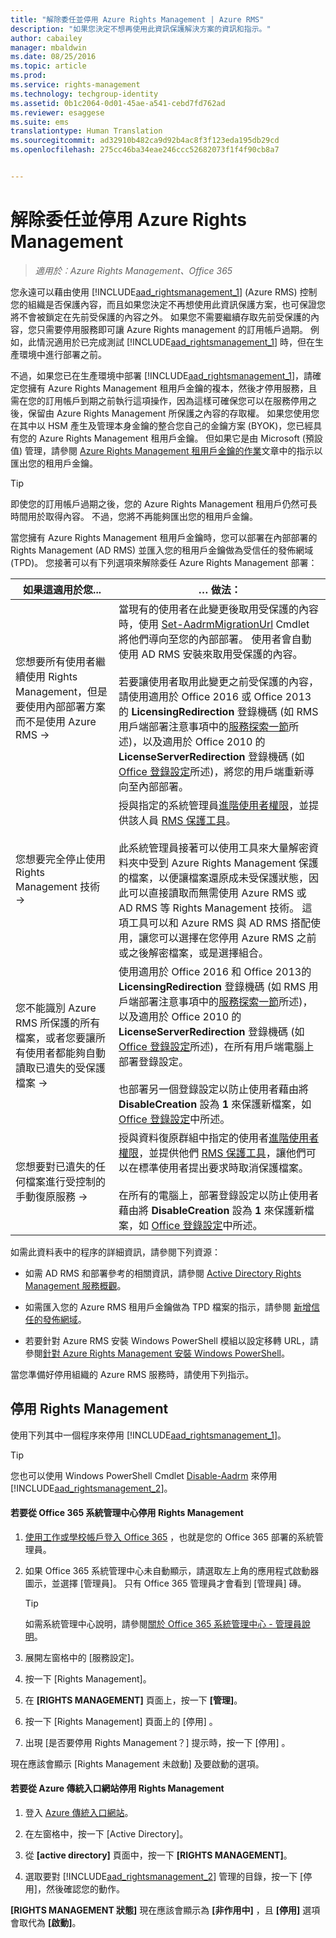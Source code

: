 ```yaml
---
title: "解除委任並停用 Azure Rights Management | Azure RMS"
description: "如果您決定不想再使用此資訊保護解決方案的資訊和指示。"
author: cabailey
manager: mbaldwin
ms.date: 08/25/2016
ms.topic: article
ms.prod: 
ms.service: rights-management
ms.technology: techgroup-identity
ms.assetid: 0b1c2064-0d01-45ae-a541-cebd7fd762ad
ms.reviewer: esaggese
ms.suite: ems
translationtype: Human Translation
ms.sourcegitcommit: ad32910b482ca9d92b4ac8f3f123eda195db29cd
ms.openlocfilehash: 275cc46ba34eae246ccc52682073f1f4f90cb8a7


---
```


# 解除委任並停用 Azure Rights Management

>*適用於︰Azure Rights Management、Office 365*

您永遠可以藉由使用 [!INCLUDE[aad_rightsmanagement_1](../includes/aad_rightsmanagement_1_md.md)] (Azure RMS) 控制您的組織是否保護內容，而且如果您決定不再想使用此資訊保護方案，也可保證您將不會被鎖定在先前受保護的內容之外。 如果您不需要繼續存取先前受保護的內容，您只需要停用服務即可讓 Azure Rights management 的訂用帳戶過期。 例如，此情況適用於已完成測試 [!INCLUDE[aad_rightsmanagement_1](../includes/aad_rightsmanagement_1_md.md)] 時，但在生產環境中進行部署之前。

不過，如果您已在生產環境中部署 [!INCLUDE[aad_rightsmanagement_1](../includes/aad_rightsmanagement_1_md.md)]，請確定您擁有 Azure Rights Management 租用戶金鑰的複本，然後才停用服務，且需在您的訂用帳戶到期之前執行這項操作，因為這樣可確保您可以在服務停用之後，保留由 Azure Rights Management 所保護之內容的存取權。 如果您使用您在其中以 HSM 產生及管理本身金鑰的整合您自己的金鑰方案 (BYOK)，您已經具有您的 Azure Rights Management 租用戶金鑰。 但如果它是由 Microsoft (預設值) 管理，請參閱 [Azure Rights Management 租用戶金鑰的作業](operations-tenant-key.md)文章中的指示以匯出您的租用戶金鑰。

> [!TIP]
> 即使您的訂用帳戶過期之後，您的 Azure Rights Management 租用戶仍然可長時間用於取得內容。 不過，您將不再能夠匯出您的租用戶金鑰。

當您擁有 Azure Rights Management 租用戶金鑰時，您可以部署在內部部署的 Rights Management (AD RMS) 並匯入您的租用戶金鑰做為受信任的發佈網域 (TPD)。 您接著可以有下列選項來解除委任 Azure Rights Management 部署：

|如果這適用於您...|… 做法：|
|----------------------------|--------------|
|您想要所有使用者繼續使用 Rights Management，但是要使用內部部署方案而不是使用 Azure RMS    →|當現有的使用者在此變更後取用受保護的內容時，使用 [Set-AadrmMigrationUrl](https://msdn.microsoft.com/library/azure/dn629429.aspx) Cmdlet 將他們導向至您的內部部署。 使用者會自動使用 AD RMS 安裝來取用受保護的內容。<br /><br />若要讓使用者取用此變更之前受保護的內容，請使用適用於 Office 2016 或 Office 2013的 **LicensingRedirection** 登錄機碼 (如 RMS 用戶端部署注意事項中的[服務探索一節](../rms-client/client-deployment-notes.md)所述)，以及適用於 Office 2010 的 **LicenseServerRedirection** 登錄機碼 (如 [Office 登錄設定](https://technet.microsoft.com/library/dd772637%28v=ws.10%29.aspx)所述)，將您的用戶端重新導向至內部部署。|
|您想要完全停止使用 Rights Management 技術    →|授與指定的系統管理員[進階使用者權限](../deploy-use/configure-super-users.md)，並提供該人員 [RMS 保護工具](http://www.microsoft.com/en-us/download/details.aspx?id=47256)。<br /><br />此系統管理員接著可以使用工具來大量解密資料夾中受到 Azure Rights Management 保護的檔案，以便讓檔案還原成未受保護狀態，因此可以直接讀取而無需使用 Azure RMS 或 AD RMS 等 Rights Management 技術。 這項工具可以和 Azure RMS 與 AD RMS 搭配使用，讓您可以選擇在您停用 Azure RMS 之前或之後解密檔案，或是選擇組合。|
|您不能識別 Azure RMS 所保護的所有檔案，或者您要讓所有使用者都能夠自動讀取已遺失的受保護檔案    →|使用適用於 Office 2016 和 Office 2013的 **LicensingRedirection** 登錄機碼 (如 RMS 用戶端部署注意事項中的[服務探索一節](../rms-client/client-deployment-notes.md)所述)，以及適用於 Office 2010 的 **LicenseServerRedirection** 登錄機碼 (如 [Office 登錄設定](https://technet.microsoft.com/library/dd772637%28v=ws.10%29.aspx)所述)，在所有用戶端電腦上部署登錄設定。<br /><br />也部署另一個登錄設定以防止使用者藉由將 **DisableCreation** 設為 **1** 來保護新檔案，如 [Office 登錄設定](https://technet.microsoft.com/library/dd772637%28v=ws.10%29.aspx)中所述。|
|您想要對已遺失的任何檔案進行受控制的手動復原服務    →|授與資料復原群組中指定的使用者[進階使用者權限](../deploy-use/configure-super-users.md)，並提供他們 [RMS 保護工具](http://www.microsoft.com/en-us/download/details.aspx?id=47256)，讓他們可以在標準使用者提出要求時取消保護檔案。<br /><br />在所有的電腦上，部署登錄設定以防止使用者藉由將 **DisableCreation** 設為 **1** 來保護新檔案，如 [Office 登錄設定](https://technet.microsoft.com/library/dd772637%28v=ws.10%29.aspx)中所述。|
如需此資料表中的程序的詳細資訊，請參閱下列資源：

-   如需 AD RMS 和部署參考的相關資訊，請參閱 [Active Directory Rights Management 服務概觀](https://technet.microsoft.com/library/hh831364.aspx)。

-   如需匯入您的 Azure RMS 租用戶金鑰做為 TPD 檔案的指示，請參閱 [新增信任的發佈網域](https://technet.microsoft.com/library/cc771460.aspx)。

-   若要針對 Azure RMS 安裝 Windows PowerShell 模組以設定移轉 URL，請參閱[針對 Azure Rights Management 安裝 Windows PowerShell](install-powershell.md)。

當您準備好停用組織的 Azure RMS 服務時，請使用下列指示。

## 停用 Rights Management
使用下列其中一個程序來停用 [!INCLUDE[aad_rightsmanagement_1](../includes/aad_rightsmanagement_1_md.md)]。

> [!TIP]
> 您也可以使用 Windows PowerShell Cmdlet [Disable-Aadrm](http://msdn.microsoft.com/library/windowsazure/dn629422.aspx) 來停用 [!INCLUDE[aad_rightsmanagement_2](../includes/aad_rightsmanagement_2_md.md)]。

#### 若要從 Office 365 系統管理中心停用 Rights Management

1.  [使用工作或學校帳戶登入 Office 365](https://portal.office.com/) ，也就是您的 Office 365 部署的系統管理員。

2.  如果 Office 365 系統管理中心未自動顯示，請選取左上角的應用程式啟動器圖示，並選擇 [管理員]。 只有 Office 365 管理員才會看到 [管理員] 磚。

    > [!TIP]
    > 如需系統管理中心說明，請參閱[關於 Office 365 系統管理中心 - 管理員說明](https://support.office.com/article/About-the-Office-365-admin-center-Admin-Help-58537702-d421-4d02-8141-e128e3703547)。

3.  展開左窗格中的 [服務設定]。

4.  按一下 [Rights Management]。

5.  在 **[RIGHTS MANAGEMENT]** 頁面上，按一下 **[管理]**。

6.  按一下 [Rights Management]  頁面上的 [停用] 。

7.  出現 [是否要停用 Rights Management？] 提示時，按一下 [停用] 。

現在應該會顯示 [Rights Management 未啟動]  及要啟動的選項。

#### 若要從 Azure 傳統入口網站停用 Rights Management

1.  登入 [Azure 傳統入口網站](http://go.microsoft.com/fwlink/p/?LinkID=275081)。

2.  在左窗格中，按一下 [Active Directory]。

3.  從 **[active directory]** 頁面中，按一下 **[RIGHTS MANAGEMENT]**。

4.  選取要對 [!INCLUDE[aad_rightsmanagement_2](../includes/aad_rightsmanagement_2_md.md)] 管理的目錄，按一下 [停用]，然後確認您的動作。

**[RIGHTS MANAGEMENT 狀態]** 現在應該會顯示為 **[非作用中]** ，且 **[停用]** 選項會取代為 **[啟動]**。






<!--HONumber=Aug16_HO4-->


